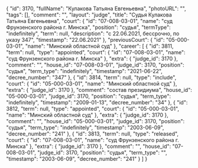 {
    "id": 3170,
    "fullName": "Кулакова Татьяна Евгеньевна",
    "photoURL": "",
    "tags": [],
    "comment": "",
    "layout": "judge",
    "title": "Судья Кулакова Татьяна Евгеньевна",
    "court": {
        "id": "07-008-03-01",
        "name": "суд Фрунзенского района г. Минска",
        "position": "судья",
        "termType": "indefinitely",
        "term": null,
        "description": "c 22.06.2021, бессрочно, по указу 347",
        "timestamp": "22.06.2021"
    },
    "previousCourt": {
        "id": "05-000-03-01",
        "name": "Минский областной суд"
    },
    "career": [
        {
            "id": 3811,
            "term": null,
            "type": "appointed",
            "court": {
                "id": "07-008-03-01",
                "name": "суд Фрунзенского района г. Минска"
            },
            "extra": {
                "judge_id": 3170
            },
            "comment": "",
            "house_id": "07-008-03-01",
            "judge_id": 3170,
            "position": "судья",
            "term_type": "indefinitely",
            "timestamp": "2021-06-22",
            "decree_number": "347"
        },
        {
            "id": 3814,
            "term": null,
            "type": "include",
            "court": {
                "id": "05-000-03-01",
                "name": "Минский областной суд"
            },
            "extra": {
                "judge_id": 3170
            },
            "comment": "состав президиума",
            "house_id": "05-000-03-01",
            "judge_id": 3170,
            "position": "судья",
            "term_type": "indefinitely",
            "timestamp": "2009-01-13",
            "decree_number": "34"
        },
        {
            "id": 3812,
            "term": null,
            "type": "appointed",
            "court": {
                "id": "05-000-03-01",
                "name": "Минский областной суд"
            },
            "extra": {
                "judge_id": 3170
            },
            "comment": "",
            "house_id": "05-000-03-01",
            "judge_id": 3170,
            "position": "судья",
            "term_type": "indefinitely",
            "timestamp": "2003-06-09",
            "decree_number": "241"
        },
        {
            "id": 3813,
            "term": null,
            "type": "released",
            "court": {
                "id": "07-008-03-01",
                "name": "суд Фрунзенского района г. Минска"
            },
            "extra": {
                "judge_id": 3170
            },
            "comment": "",
            "house_id": "07-008-03-01",
            "judge_id": 3170,
            "position": "судья",
            "term_type": "",
            "timestamp": "2003-06-09",
            "decree_number": "241"
        }
    ]
}